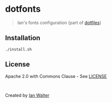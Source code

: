 # dotfonts
> Ian's fonts configuration (part of [dotfiles][dotfilesUrl])

## Installation

```console
./install.sh
```

## License

Apache 2.0 with Commons Clause - See [LICENSE][licenseUrl]

&nbsp;

Created by [Ian Walter](https://iankwalter.com)

[ptUrl]: https://github.com/elementary/terminal
[dotfilesUrl]: https://github.com/ianwalter/dotfiles
[licenseUrl]: https://github.com/ianwalter/dotpantheon/blob/master/LICENSE
